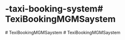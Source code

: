 # -taxi-booking-system#   T e x i B o o k i n g M G M S a y s t e m  
 #   T e x i B o o k i n g M G M S a y s t e m  
 #   T e x i B o o k i n g M G M S a y s t e m  
 